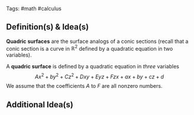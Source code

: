 Tags: #math #calculus 
## Definition(s) & Idea(s)
**Quadric surfaces** are the surface analogs of a conic sections (recall that a conic section is a curve in $\mathbb{R}^2$ defined by a quadratic equation in two variables).

A **quadric surface** is defined by a quadratic equation in *three* variables$$Ax^2+by^2+Cz^2+Dxy+Eyz+Fzx+ax+by+cz+d$$
We assume that the coefficients $A$ to $F$ are all nonzero numbers.


## Additional Idea(s)


